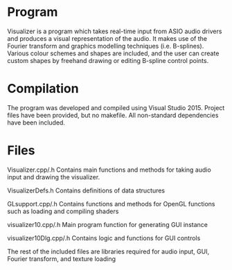 
Program
=======

Visualizer is a program which takes real-time input from ASIO audio drivers
and produces a visual representation of the audio. It makes use of the Fourier
transform and graphics modelling techniques (i.e. B-splines). Various colour
schemes and shapes are included, and the user can create custom shapes by
freehand drawing or editing B-spline control points.


Compilation
===========

The program was developed and compiled using Visual Studio 2015. Project
files have been provided, but no makefile. All non-standard dependencies
have been included.


Files
=====

Visualizer.cpp/.h		Contains main functions and methods for taking audio
						input and drawing the visualizer.

VisualizerDefs.h		Contains definitions of data structures

GLsupport.cpp/.h		Contains functions and methods for OpenGL functions
						such as loading and compiling shaders

visualizer10.cpp/.h		Main program function for generating GUI instance

visualizer10Dlg.cpp/.h	Contains logic and functions for GUI controls

The rest of the included files are libraries required for audio input,
GUI, Fourier transform, and texture loading

